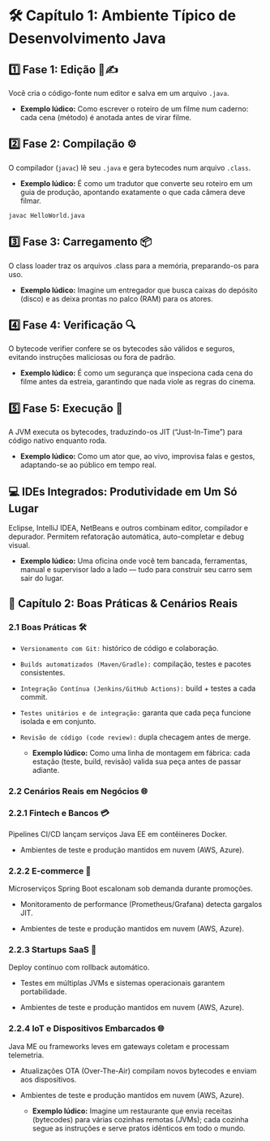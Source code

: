 # 🛠️ Capítulo 1: Ambiente Típico de Desenvolvimento Java

## 1️⃣ Fase 1: Edição 📄✍️ 
Você cria o código-fonte num editor e salva em um arquivo `.java`.  


  - **Exemplo lúdico:** Como escrever o roteiro de um filme num caderno: cada cena (método) é anotada antes de virar filme.  


## 2️⃣ Fase 2: Compilação ⚙️ 
O compilador (`javac`) lê seu `.java` e gera bytecodes num arquivo `.class`.  


  - **Exemplo lúdico:** É como um tradutor que converte seu roteiro em um guia de produção, apontando exatamente o que cada câmera deve filmar.  


```bash
javac HelloWorld.java
```


## 3️⃣ Fase 3: Carregamento 📦
O class loader traz os arquivos .class para a memória, preparando-os para uso.


  - **Exemplo lúdico:** Imagine um entregador que busca caixas do depósito (disco) e as deixa prontas no palco (RAM) para os atores.


## 4️⃣ Fase 4: Verificação 🔍
O bytecode verifier confere se os bytecodes são válidos e seguros, evitando instruções maliciosas ou fora de padrão.


  - **Exemplo lúdico:** É como um segurança que inspeciona cada cena do filme antes da estreia, garantindo que nada viole as regras do cinema.


## 5️⃣ Fase 5: Execução 🚀
A JVM executa os bytecodes, traduzindo-os JIT (“Just-In-Time”) para código nativo enquanto roda.


  - **Exemplo lúdico:** Como um ator que, ao vivo, improvisa falas e gestos, adaptando-se ao público em tempo real.


## 💻 IDEs Integrados: Produtividade em Um Só Lugar
Eclipse, IntelliJ IDEA, NetBeans e outros combinam editor, compilador e depurador. Permitem refatoração automática, auto-completar e debug visual.

  - **Exemplo lúdico:** Uma oficina onde você tem bancada, ferramentas, manual e supervisor lado a lado — tudo para construir seu carro sem sair do lugar.


## 🌟 Capítulo 2: Boas Práticas & Cenários Reais

### 2.1 Boas Práticas 🛠️

- `Versionamento com Git:` histórico de código e colaboração.

- `Builds automatizados (Maven/Gradle):` compilação, testes e pacotes consistentes.

- `Integração Contínua (Jenkins/GitHub Actions):` build + testes a cada commit.

- `Testes unitários e de integração:` garanta que cada peça funcione isolada e em conjunto.

- `Revisão de código (code review):` dupla checagem antes de merge.

  - **Exemplo lúdico:** Como uma linha de montagem em fábrica: cada estação (teste, build, revisão) valida sua peça antes de passar adiante.


### 2.2 Cenários Reais em Negócios 🌐

### 2.2.1 Fintech e Bancos 💳
Pipelines CI/CD lançam serviços Java EE em contêineres Docker.

- Ambientes de teste e produção mantidos em nuvem (AWS, Azure).


### 2.2.2 E-commerce 🛒
Microserviços Spring Boot escalonam sob demanda durante promoções.

- Monitoramento de performance (Prometheus/Grafana) detecta gargalos JIT.

- Ambientes de teste e produção mantidos em nuvem (AWS, Azure).


### 2.2.3 Startups SaaS 🚀
Deploy contínuo com rollback automático.

- Testes em múltiplas JVMs e sistemas operacionais garantem portabilidade.

- Ambientes de teste e produção mantidos em nuvem (AWS, Azure).


### 2.2.4 IoT e Dispositivos Embarcados 🌐
Java ME ou frameworks leves em gateways coletam e processam telemetria.

- Atualizações OTA (Over-The-Air) compilam novos bytecodes e enviam aos dispositivos.

- Ambientes de teste e produção mantidos em nuvem (AWS, Azure).

  - **Exemplo lúdico:** Imagine um restaurante que envia receitas (bytecodes) para várias cozinhas remotas (JVMs); cada cozinha segue as instruções e serve pratos idênticos em todo o mundo.